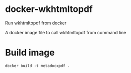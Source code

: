 # docker-wkhtmltopdf
Run wkhtmltopdf from docker

A docker image file to call wkhtmltopdf from command line 

# Build image 
```
docker build -t metadocxpdf .
```

